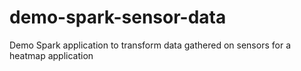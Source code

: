 # demo-spark-sensor-data
Demo Spark application to transform data gathered on sensors for a heatmap application
